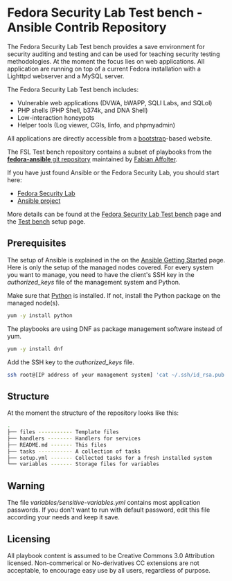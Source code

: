 # Fedora Security Lab Test bench - Ansible Contrib Repository

The Fedora Security Lab Test bench provides a save environment for
security auditing and testing and can be used for teaching security
testing methodologies. At the moment the focus lies on web applications.
All application are running on top of a current Fedora installation with
a ​Lighttpd webserver and a ​MySQL server. 

The Fedora Security Lab Test bench includes:

* Vulnerable web applications (DVWA, bWAPP, SQLI Labs, and SQLol)
* PHP shells (PHP Shell, ​b374k, and ​DNA Shell)
* Low-interaction honeypots
* ​Helper tools (Log viewer, CGIs, ​linfo, and ​phpmyadmin) 

All applications are directly accessible from a [bootstrap](http://twitter.github.io/bootstrap/)-based website. 

The FSL Test bench repository contains a subset of playbooks from the 
[**fedora-ansible** git repository](https://github.com/fabaff/fedora-ansible) 
maintained by [Fabian Affolter](http://fabian-affolter.ch). 

If you have just found Ansible or the Fedora Security Lab, you should start here:

 * [Fedora Security Lab](https://fedorahosted.org/security-spin/)
 * [Ansible project](https://github.com/ansible/ansible)

More details can be found at the [Fedora Security Lab Test bench](https://fedorahosted.org/security-spin/wiki/Test%20bench) page and the [Test bench](https://fedorahosted.org/security-spin/wiki/Test%20bench%20setup) setup page.

## Prerequisites

The setup of Ansible is explained in the on the [Ansible Getting Started](http://ansible.cc/docs/gettingstarted.html) page. Here is only the setup of the managed nodes covered. For every system you want to 
manage, you need to have the client's SSH key in the *authorized_keys* file of
the management system and Python.

Make sure that [Python](http://www.python.org/) is installed. If not, install
the Python package on the managed node(s).

```bash
yum -y install python
```
The playbooks are using DNF as package management software instead of yum.

```bash
yum -y install dnf
```
Add the SSH key to the *authorized_keys* file.

```bash
ssh root@[IP address of your management system] 'cat ~/.ssh/id_rsa.pub' | cat - >> ~/.ssh/authorized_keys
```

## Structure

At the moment the structure of the repository looks like this:

```bash
.
├── files ----------- Template files
├── handlers -------- Handlers for services
├── README.md ------- This files
├── tasks ----------- A collection of tasks
├── setup.yml ------- Collected tasks for a fresh installed system
└── variables ------- Storage files for variables
```

## Warning
The file *variables/sensitive-variables.yml* contains most application
passwords. If you don't want to run with default password, edit this file
according your needs and keep it save. 

## Licensing
All playbook content is assumed to be Creative Commons 3.0 Attribution licensed. 
Non-commerical or No-derivatives CC extensions are not acceptable, to encourage
easy use by all users, regardless of purpose.
